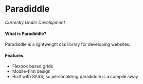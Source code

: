 # Paradiddle


*Currently Under Development*

#### What is Paradiddle?

Paradiddle is a lightweight css library for developing websites.

#### Features

- Flexbox based grids
- Mobile-first design
- Built with SASS, so personalizing paradiddle is a compile away
